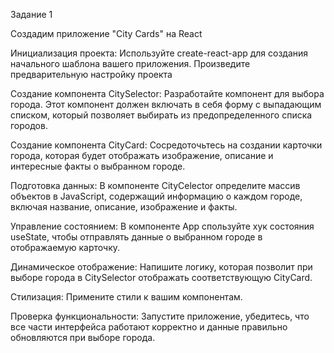 Задание 1

Создадим приложение "City Cards" на React


Инициализация проекта: Используйте create-react-app для создания начального шаблона вашего приложения. Произведите предварительную настройку проекта

Создание компонента CitySelector: Разработайте компонент для выбора города. Этот компонент должен включать в себя форму с выпадающим списком, который позволяет выбирать из предопределенного списка городов.

Создание компонента CityCard: Сосредоточьтесь на создании карточки города, которая будет отображать изображение, описание и интересные факты о выбранном городе. 

Подготовка данных: В компоненте CityCelector определите массив объектов в JavaScript, содержащий информацию о каждом городе, включая название, описание, изображение и факты.

Управление состоянием: В компоненте App спользуйте хук состояния useState, чтобы отправлять данные о выбранном городе в отображаемую карточку.

Динамическое отображение: Напишите логику, которая позволит при выборе города в CitySelector отображать соответствующую CityCard.

Стилизация: Примените стили к вашим компонентам.

Проверка функциональности: Запустите приложение, убедитесь, что все части интерфейса работают корректно и данные правильно обновляются при выборе города.

